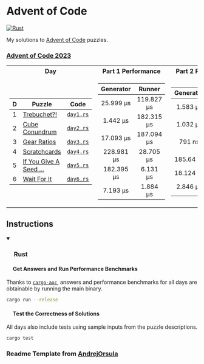 # Advent of Code

<p>
  <a href="https://github.com/Famoto/AdventOfCode2023/actions/workflows/rust.yml">   <img alt="Rust"   src="https://github.com/Famoto/AdventOfCode2023/actions/workflows/rust.yml/badge.svg"></a>
</p>

My solutions to [Advent of Code](https://adventofcode.com) puzzles.

### [Advent of Code 2023](https://adventofcode.com/2023)

<table>
<tr><th>Day</th><th>Part 1 Performance</th><th>Part 2 Performance</th></tr>
<tr><td>

| D | Puzzle                                                        |           Code           |
|:-:|---------------------------------------------------------------|:------------------------:|
| 1 | [Trebuchet?!](https://adventofcode.com/2023/day/1)            | [`day1.rs`](src/day1.rs) |
| 2 | [Cube Conundrum](https://adventofcode.com/2023/day/2)         | [`day2.rs`](src/day2.rs) |
| 3 | [Gear Ratios](https://adventofcode.com/2023/day/3)            | [`day3.rs`](src/day3.rs) |
| 4 | [Scratchcards](https://adventofcode.com/2023/day/4)           | [`day4.rs`](src/day4.rs) |
| 5 | [If You Give A Seed ...](https://adventofcode.com/2023/day/5) | [`day5.rs`](src/day5.rs) |
| 6 | [Wait For It](https://adventofcode.com/2023/day/6)            | [`day6.rs`](src/day6.rs) |

</td><td>

| Generator  |   Runner   |
|:----------:|:----------:|
| 25.999 µs  | 119.827 µs |
|  1.442 µs  | 182.315 µs |
| 17.093 µs  | 187.094 µs |
| 228.981 µs | 28.705 µs  |
| 182.395 µs |  6.131 µs  |
|  7.193 µs  |  1.884 µs  |

</td><td>

| Generator  |   Runner   |
|:----------:|:----------:|
|  1.583 µs  |  1.228 ms  |
|  1.032 µs  | 170.803 µs |
|   791 ns   | 113.365 µs |
| 185.64 µs  | 904.499 ms |
| 18.124 µs  |  3.927 s   |
|  2.846 µs  | 27.332 ms  |

</td></tr>
</table>

## Instructions

<details open>
<summary><h3><a href="#-rust"><img src="https://rustacean.net/assets/rustacean-flat-noshadow.svg" width="16" height="16"></a> Rust</h3></summary>

#### <a href="#-test-the-correctness-of-solutions"><img src="https://www.svgrepo.com/show/271355/rocket-ship-rocket.svg" width="14" height="14"></a> Get Answers and Run Performance Benchmarks

Thanks to [`cargo-aoc`](https://github.com/gobanos/cargo-aoc), answers and performance benchmarks for all days are obtainable by running the main binary.

```bash
cargo run --release
```

#### <a href="#-test-the-correctness-of-solutions"><img src="https://www.svgrepo.com/show/269868/lab.svg" width="14" height="14"></a> Test the Correctness of Solutions

All days also include tests using sample inputs from the puzzle descriptions.

```bash
cargo test
```

</details>

### Readme Template from [AndrejOrsula](https://github.com/AndrejOrsula/aoc)

